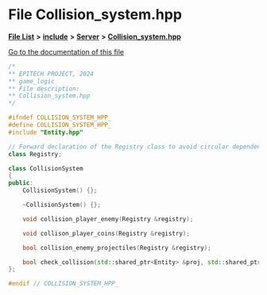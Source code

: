 

# File Collision\_system.hpp

[**File List**](files.md) **>** [**include**](dir_d44c64559bbebec7f509842c48db8b23.md) **>** [**Server**](dir_17f455aea618a06e8886390757d4c564.md) **>** [**Collision\_system.hpp**](Collision__system_8hpp.md)

[Go to the documentation of this file](Collision__system_8hpp.md)


```C++
/*
** EPITECH PROJECT, 2024
** game_logic
** File description:
** Collision_system.hpp
*/

#ifndef COLLISION_SYSTEM_HPP_
#define COLLISION_SYSTEM_HPP_
#include "Entity.hpp"

// Forward declaration of the Registry class to avoid circular dependencies.
class Registry;

class CollisionSystem
{
public:
    CollisionSystem() {};

    ~CollisionSystem() {};

    void collision_player_enemy(Registry &registry);

    void collison_player_coins(Registry &registry);

    bool collision_enemy_projectiles(Registry &registry);

    bool check_collision(std::shared_ptr<Entity> &proj, std::shared_ptr<Entity> &enemy);
};

#endif // COLLISION_SYSTEM_HPP_
```


